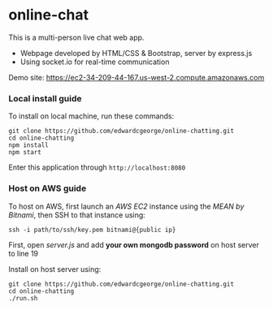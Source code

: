 # online-chat

This is a multi-person live chat web app.
* Webpage developed by HTML/CSS & Bootstrap, server by express.js
* Using socket.io for real-time communication

Demo site: <https://ec2-34-209-44-167.us-west-2.compute.amazonaws.com>

### Local install guide

To install on local machine, run these commands:
```
git clone https://github.com/edwardcgeorge/online-chatting.git
cd online-chatting
npm install
npm start
```
Enter this application through `http://localhost:8080`

### Host on AWS guide

To host on AWS, first launch an *AWS EC2* instance using the *MEAN by Bitnami*, then SSH to that instance using:

    ssh -i path/to/ssh/key.pem bitnami@{public ip}

First, open *server.js* and add **your own mongodb password** on host server to line 19

Install on host server using:

    git clone https://github.com/edwardcgeorge/online-chatting.git
    cd online-chatting
    ./run.sh
